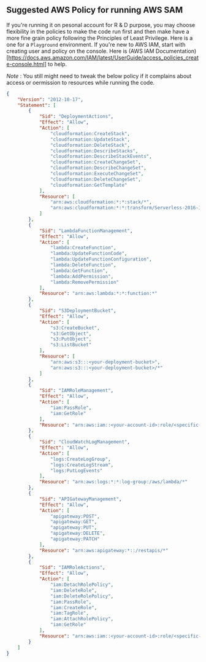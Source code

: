 ## Suggested AWS Policy for running AWS SAM
If you're running it on pesonal account for R & D purpose, you may choose flexibility in the policies to make the code run first and then make have a more fine grain policy following the Principles of Least Privilege. Here is a one for a `Playground` environment. If you're new to AWS IAM, start with creating user and policy on the console. Here is (AWS IAM Documentation)[https://docs.aws.amazon.com/IAM/latest/UserGuide/access_policies_create-console.html] to help.

*Note* : You still might need to tweak the below policy if it complains about access or oermission to resources while running the code.

```json
{
    "Version": "2012-10-17",
    "Statement": [
        {
            "Sid": "DeploymentActions",
            "Effect": "Allow",
            "Action": [
                "cloudformation:CreateStack",
                "cloudformation:UpdateStack",
                "cloudformation:DeleteStack",
                "cloudformation:DescribeStacks",
                "cloudformation:DescribeStackEvents",
                "cloudformation:CreateChangeSet",
                "cloudformation:DescribeChangeSet",
                "cloudformation:ExecuteChangeSet",
                "cloudformation:DeleteChangeSet",
                "cloudformation:GetTemplate"
            ],
            "Resource": [
                "arn:aws:cloudformation:*:*:stack/*",
                "arn:aws:cloudformation:*:*:transform/Serverless-2016-10-31"
            ]
        },
        {
            "Sid": "LambdaFunctionManagement",
            "Effect": "Allow",
            "Action": [
                "lambda:CreateFunction",
                "lambda:UpdateFunctionCode",
                "lambda:UpdateFunctionConfiguration",
                "lambda:DeleteFunction",
                "lambda:GetFunction",
                "lambda:AddPermission",
                "lambda:RemovePermission"
            ],
            "Resource": "arn:aws:lambda:*:*:function:*"
        },
        {
            "Sid": "S3DeploymentBucket",
            "Effect": "Allow",
            "Action": [
                "s3:CreateBucket",
                "s3:GetObject",
                "s3:PutObject",
                "s3:ListBucket"
            ],
            "Resource": [
                "arn:aws:s3:::<your-deployment-bucket>",
                "arn:aws:s3:::<your-deployment-bucket>/*"
            ]
        },
        {
            "Sid": "IAMRoleManagement",
            "Effect": "Allow",
            "Action": [
                "iam:PassRole",
                "iam:GetRole"
            ],
            "Resource": "arn:aws:iam::<your-account-id>:role/<specific-role-name>"
        },
        {
            "Sid": "CloudWatchLogManagement",
            "Effect": "Allow",
            "Action": [
                "logs:CreateLogGroup",
                "logs:CreateLogStream",
                "logs:PutLogEvents"
            ],
            "Resource": "arn:aws:logs:*:*:log-group:/aws/lambda/*"
        },
        {
            "Sid": "APIGatewayManagement",
            "Effect": "Allow",
            "Action": [
                "apigateway:POST",
                "apigateway:GET",
                "apigateway:PUT",
                "apigateway:DELETE",
                "apigateway:PATCH"
            ],
            "Resource": "arn:aws:apigateway:*::/restapis/*"
        },
        {
            "Sid": "IAMRoleActions",
            "Effect": "Allow",
            "Action": [
                "iam:DetachRolePolicy",
                "iam:DeleteRole",
                "iam:DeleteRolePolicy",
                "iam:PassRole",
                "iam:CreateRole",
                "iam:TagRole",
                "iam:AttachRolePolicy",
                "iam:GetRole"
            ],
            "Resource": "arn:aws:iam::<your-account-id>:role/<specific-role-name>"
        }
    ]
}
```